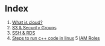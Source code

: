 # Index
1. [What is cloud?](https://github.com/abhijeetnakharekar/cloud-assignments/blob/cloud-1/day1.md)
2. [S3 & Security Groups](https://github.com/abhijeetnakharekar/cloud-assignments/blob/cloud-1/Day2.md)
3. [SSH & RDS](https://github.com/abhijeetnakharekar/cloud-assignments/blob/cloud-1/Day3.md)
4. [Steps to run c++ code in linux](https://github.com/abhijeetnakharekar/cloud-assignments/blob/cloud-1/compiler-steps.md)
5 [IAM Roles](https://github.com/abhijeetnakharekar/cloud-assignments/blob/cloud-1/day%204.md)
